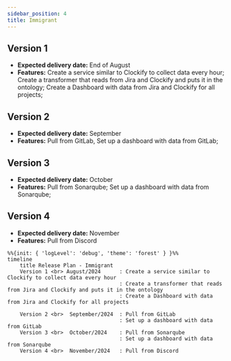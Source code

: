 ```yaml
---
sidebar_position: 4
title: Immigrant
---
```

## Version 1
- **Expected delivery date:** End of August 
- **Features:** Create a service similar to Clockify to collect data every hour; Create a transformer that reads from Jira and Clockify and puts it in the ontology; Create a Dashboard with data from Jira and Clockify for all projects;

## Version 2
- **Expected delivery date:** September 
- **Features:** Pull from GitLab, Set up a dashboard with data from GitLab;

## Version 3
- **Expected delivery date:** October 
- **Features:** Pull from Sonarqube; Set up a dashboard with data from Sonarqube;

## Version 4
- **Expected delivery date:** November
- **Features:** Pull from Discord

```mermaid
%%{init: { 'logLevel': 'debug', 'theme': 'forest' } }%%
timeline
    title Release Plan - Immigrant
    Version 1 <br> August/2024      : Create a service similar to Clockify to collect data every hour
                                    : Create a transformer that reads from Jira and Clockify and puts it in the ontology
                                    : Create a Dashboard with data from Jira and Clockify for all projects

    Version 2 <br>  September/2024  : Pull from GitLab
                                    : Set up a dashboard with data from GitLab
    Version 3 <br>  October/2024    : Pull from Sonarqube
                                    : Set up a dashboard with data from Sonarqube
    Version 4 <br>  November/2024   : Pull from Discord
```
